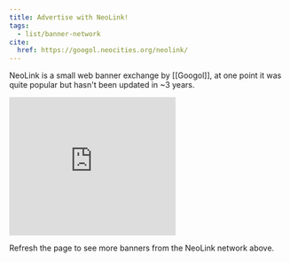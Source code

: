 ```yaml
---
title: Advertise with NeoLink!
tags:
  - list/banner-network
cite:
  href: https://googol.neocities.org/neolink/
---
```


NeoLink is a small web banner exchange by [[Googol]], at one point it was quite popular but hasn't been updated in ~3 years. 

<iframe width="300" height="250" style="border:none" src="https://googol.neocities.org/neolink/embed.html" name="neolink"></iframe>

Refresh the page to see more banners from the NeoLink network above.

